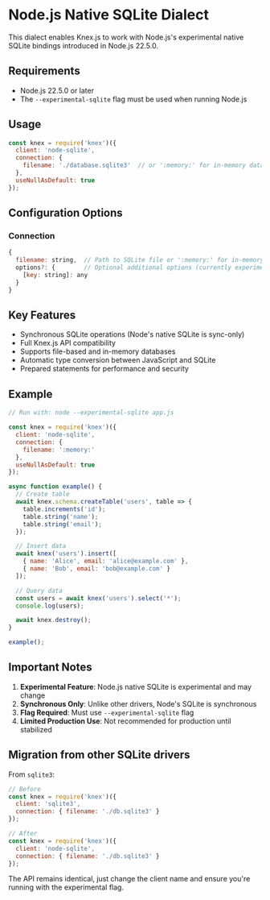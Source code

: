# Node.js Native SQLite Dialect

This dialect enables Knex.js to work with Node.js's experimental native SQLite bindings introduced in Node.js 22.5.0.

## Requirements

- Node.js 22.5.0 or later
- The `--experimental-sqlite` flag must be used when running Node.js

## Usage

```javascript
const knex = require('knex')({
  client: 'node-sqlite',
  connection: {
    filename: './database.sqlite3'  // or ':memory:' for in-memory database
  },
  useNullAsDefault: true
});
```

## Configuration Options

### Connection

```javascript
{
  filename: string,  // Path to SQLite file or ':memory:' for in-memory
  options?: {        // Optional additional options (currently experimental)
    [key: string]: any
  }
}
```

## Key Features

- Synchronous SQLite operations (Node's native SQLite is sync-only)
- Full Knex.js API compatibility
- Supports file-based and in-memory databases
- Automatic type conversion between JavaScript and SQLite
- Prepared statements for performance and security

## Example

```javascript
// Run with: node --experimental-sqlite app.js

const knex = require('knex')({
  client: 'node-sqlite',
  connection: {
    filename: ':memory:'
  },
  useNullAsDefault: true
});

async function example() {
  // Create table
  await knex.schema.createTable('users', table => {
    table.increments('id');
    table.string('name');
    table.string('email');
  });

  // Insert data
  await knex('users').insert([
    { name: 'Alice', email: 'alice@example.com' },
    { name: 'Bob', email: 'bob@example.com' }
  ]);

  // Query data
  const users = await knex('users').select('*');
  console.log(users);

  await knex.destroy();
}

example();
```

## Important Notes

1. **Experimental Feature**: Node.js native SQLite is experimental and may change
2. **Synchronous Only**: Unlike other drivers, Node's SQLite is synchronous
3. **Flag Required**: Must use `--experimental-sqlite` flag
4. **Limited Production Use**: Not recommended for production until stabilized

## Migration from other SQLite drivers

From `sqlite3`:
```javascript
// Before
const knex = require('knex')({
  client: 'sqlite3',
  connection: { filename: './db.sqlite3' }
});

// After
const knex = require('knex')({
  client: 'node-sqlite',
  connection: { filename: './db.sqlite3' }
});
```

The API remains identical, just change the client name and ensure you're running with the experimental flag.
